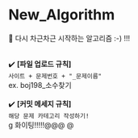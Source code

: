 # New_Algorithm
:calendar: 다시 차근차근 시작하는 알고리즘 :-) !!!
<br>
<br>

:heavy_check_mark: **[파일 업로드 규칙]**
<br>
`사이트 + 문제번호 + "_문제이름"`
<br>
ex. boj198_소수찾기
<br>
<br>
:heavy_check_mark: **[커밋 메세지 규칙]**
<br>
`해당 문제 카테고리 작성하기!`
<br>g
화이팅!!!!!@@@ @
